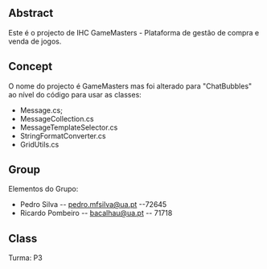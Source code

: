 ## Abstract
Este é o projecto de IHC GameMasters - Plataforma de gestão de compra e venda de jogos.

## Concept
O nome do projecto é GameMasters mas foi alterado para "ChatBubbles" ao nível do código para usar as classes:
- Message.cs;
- MessageCollection.cs
- MessageTemplateSelector.cs
- StringFormatConverter.cs
- GridUtils.cs

## Group
Elementos do Grupo:
- Pedro Silva -- pedro.mfsilva@ua.pt --72645
- Ricardo Pombeiro --  bacalhau@ua.pt -- 71718

## Class
Turma: P3

